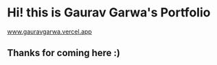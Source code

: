# Hi! this is Gaurav Garwa's Portfolio
<a href="https://gauravgarwa.vercel.app"> www.gauravgarwa.vercel.app </a>
## Thanks for coming here :)

